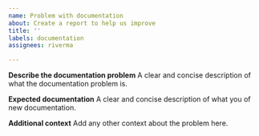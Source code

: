 ```yaml
---
name: Problem with documentation
about: Create a report to help us improve
title: ''
labels: documentation
assignees: riverma

---
```


**Describe the documentation problem**
A clear and concise description of what the documentation problem is.

**Expected documentation**
A clear and concise description of what you of new documentation.

**Additional context**
Add any other context about the problem here.
